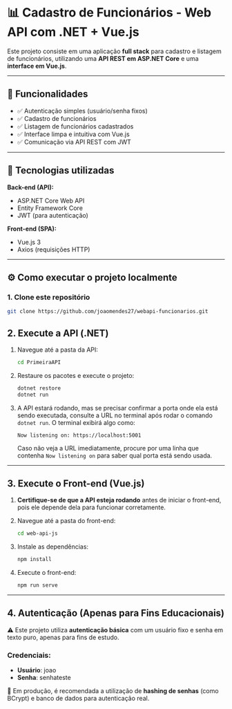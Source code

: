 # 📊 Cadastro de Funcionários - Web API com .NET + Vue.js

Este projeto consiste em uma aplicação **full stack** para cadastro e listagem de funcionários, utilizando uma **API REST em ASP.NET Core** e uma **interface em Vue.js**.

---

## 🚀 Funcionalidades

- ✅ Autenticação simples (usuário/senha fixos)
- ✅ Cadastro de funcionários
- ✅ Listagem de funcionários cadastrados
- ✅ Interface limpa e intuitiva com Vue.js
- ✅ Comunicação via API REST com JWT

---

## 🧰 Tecnologias utilizadas

**Back-end (API):**
- ASP.NET Core Web API
- Entity Framework Core
- JWT (para autenticação)

**Front-end (SPA):**
- Vue.js 3
- Axios (requisições HTTP)

---

## ⚙️ Como executar o projeto localmente

### 1. Clone este repositório

```bash
git clone https://github.com/joaomendes27/webapi-funcionarios.git
```

## 2. Execute a API (.NET)

1. Navegue até a pasta da API:

    ```bash
    cd PrimeiraAPI
    ```

2. Restaure os pacotes e execute o projeto:

    ```bash
    dotnet restore
    dotnet run
    ```

3. A API estará rodando, mas se precisar confirmar a porta onde ela está sendo executada, consulte a URL no terminal após rodar o comando `dotnet run`. O terminal exibirá algo como:

    ```
    Now listening on: https://localhost:5001
    ```

    Caso não veja a URL imediatamente, procure por uma linha que contenha `Now listening on` para saber qual porta está sendo usada.

---

## 3. Execute o Front-end (Vue.js)

1. **Certifique-se de que a API esteja rodando** antes de iniciar o front-end, pois ele depende dela para funcionar corretamente.

2. Navegue até a pasta do front-end:

    ```bash
    cd web-api-js
    ```

3. Instale as dependências:

    ```bash
    npm install
    ```

4. Execute o front-end:

    ```bash
    npm run serve
    ```

---

## 4. Autenticação (Apenas para Fins Educacionais)

⚠️ Este projeto utiliza **autenticação básica** com um usuário fixo e senha em texto puro, apenas para fins de estudo.

### Credenciais:

- **Usuário**: joao
- **Senha**: senhateste

🔐 Em produção, é recomendada a utilização de **hashing de senhas** (como BCrypt) e banco de dados para autenticação real.

